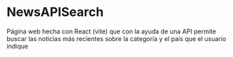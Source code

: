# NewsAPISearch
Página web hecha con React (vite) que con la ayuda de una API permite buscar las noticias más recientes sobre la categoría y el país que el usuario indique
